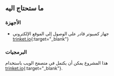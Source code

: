 ## ما ستحتاج اليه

### الأجهزة

+ جهاز كمبيوتر قادر على الوصول إلى الموقع الإلكتروني [trinket.io](https://trinket.io){:target="_blank"}

### البرمجيات

هذا المشروع يمكن أن يكتمل في متصفح الويب باستخدام [trinket.io](https://trinket.io){:target="_blank"}.